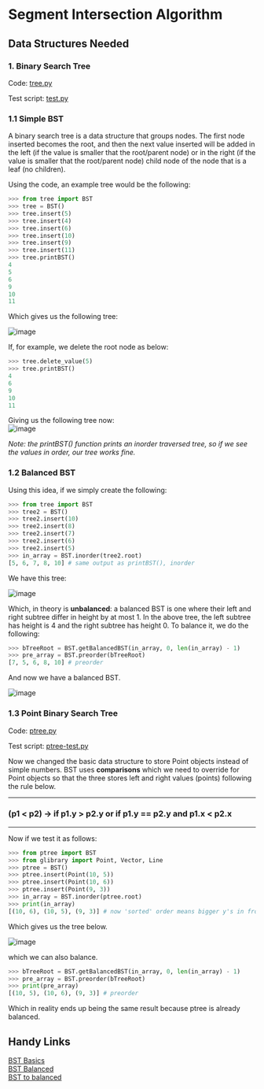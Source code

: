 # Segment Intersection Algorithm
## Data Structures Needed

### 1. Binary Search Tree

Code: [tree.py](https://github.com/the-other-mariana/computational-geometry/blob/master/segment-intersection/bst/tree.py)

Test script: [test.py](https://github.com/the-other-mariana/computational-geometry/blob/master/segment-intersection/bst/test.py)

### 1.1 Simple BST

A binary search tree is a data structure that groups nodes. The first node inserted becomes the root, and then the next value inserted will be added in the left (if the value is smaller that the root/parent node) or in the right (if the value is smaller that the root/parent node) child node of the node that is a leaf (no children). <br />

Using the code, an example tree would be the following:
```python
>>> from tree import BST
>>> tree = BST()
>>> tree.insert(5)
>>> tree.insert(4)
>>> tree.insert(6)
>>> tree.insert(10)
>>> tree.insert(9)
>>> tree.insert(11)
>>> tree.printBST()
4
5
6
9
10
11
```
Which gives us the following tree: <br />

![image](https://github.com/the-other-mariana/computational-geometry/blob/master/segment-intersection/res/tree-insert-example.png?raw=true) <br />

If, for example, we delete the root node as below: <br />
```python
>>> tree.delete_value(5)
>>> tree.printBST()
4
6
9
10
11
```
Giving us the following tree now: <br/>
![image](https://github.com/the-other-mariana/computational-geometry/blob/master/segment-intersection/res/tree-delete-example.png?raw=true) <br />

*Note: the printBST() function prints an inorder traversed tree, so if we see the values in order, our tree works fine.*

### 1.2 Balanced BST

Using this idea, if we simply create the following: <br />
```python
>>> from tree import BST
>>> tree2 = BST()
>>> tree2.insert(10)
>>> tree2.insert(8)
>>> tree2.insert(7)
>>> tree2.insert(6)
>>> tree2.insert(5)
>>> in_array = BST.inorder(tree2.root)
[5, 6, 7, 8, 10] # same output as printBST(), inorder
```
We have this tree: <br />

![image](https://github.com/the-other-mariana/computational-geometry/blob/master/segment-intersection/res/unbalanced.png?raw=true) <br />

Which, in theory is **unbalanced**: a balanced BST is one where their left and right subtree differ in height by at most 1. In the above tree, the left subtree has height is 4 and the right subtree has height 0. To balance it, we do the following: <br />

```python
>>> bTreeRoot = BST.getBalancedBST(in_array, 0, len(in_array) - 1)
>>> pre_array = BST.preorder(bTreeRoot)
[7, 5, 6, 8, 10] # preorder
```

And now we have a balanced BST.

![image](https://github.com/the-other-mariana/computational-geometry/blob/master/segment-intersection/res/balanced.png?raw=true) <br />

### 1.3 Point Binary Search Tree

Code: [ptree.py](https://github.com/the-other-mariana/computational-geometry/blob/master/segment-intersection/bst/ptree.py)

Test script: [ptree-test.py](https://github.com/the-other-mariana/computational-geometry/blob/master/segment-intersection/bst/ptree-test.py)

Now we changed the basic data structure to store Point objects instead of simple numbers. BST uses **comparisons** which we need to override for Point objects so that the three stores left and right values (points) following the rule below. <br />

----

### **(p1 < p2) ->  if p1.y > p2.y or if p1.y == p2.y and p1.x < p2.x**

----

Now if we test it as follows: <br />

```python
>>> from ptree import BST
>>> from glibrary import Point, Vector, Line
>>> ptree = BST()
>>> ptree.insert(Point(10, 5))
>>> ptree.insert(Point(10, 6))
>>> ptree.insert(Point(9, 3))
>>> in_array = BST.inorder(ptree.root)
>>> print(in_array)
[(10, 6), (10, 5), (9, 3)] # now 'sorted' order means bigger y's in front
```
Which gives us the tree below.<br />

![image](https://github.com/the-other-mariana/computational-geometry/blob/master/segment-intersection/res/ptree.png?raw=true) <br />

which we can also balance. <br />
```python
>>> bTreeRoot = BST.getBalancedBST(in_array, 0, len(in_array) - 1)
>>> pre_array = BST.preorder(bTreeRoot)
>>> print(pre_array)
[(10, 5), (10, 6), (9, 3)] # preorder
```
Which in reality ends up being the same result because ptree is already balanced. <br />

## Handy Links

[BST Basics](https://www.youtube.com/watch?v=Zaf8EOVa72I) <br />
[BST Balanced](https://www.youtube.com/watch?v=VCTP81Ij-EM) <br />
[BST to balanced](https://www.geeksforgeeks.org/convert-normal-bst-balanced-bst/)
